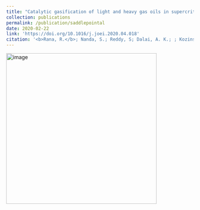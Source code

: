 ```yaml
---
title: "Catalytic gasification of light and heavy gas oils in supercritical water"
collection: publications
permalink: /publication/saddlepointal
date: 2020-02-22
link: 'https://doi.org/10.1016/j.joei.2020.04.018'
citation: '<b>Rana, R.</b>; Nanda, S.; Reddy, S; Dalai, A. K.; ; Kozinski, J.; Gökalp, I.'
---
```


<img width="404" alt="image" src="https://github.com/Rachita028/Rachita028.github.io/assets/58958731/2eb341d7-ada6-477a-a446-768b0fcd024d">
